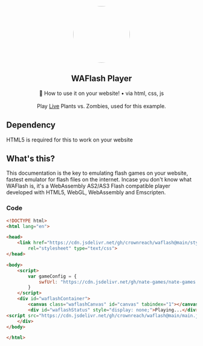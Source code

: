 <p align="center">
<kbd>
<a href="https://vidkidz.github.io/">
<img style="border-radius:50%" height="150px" src="https://vidkidz.github.io/waflash-og-image.png"></a>
</kbd>
</p>

<h2 align="center">WAFlash Player</h2>
<p align="center">📌 How to use it on your website! • via html, css, js <br><br> Play <a href="https://raw.githack.com/crownreach/waflash/main/code.html">Live</a> Plants vs. Zombies, used for this example.</p>

## Dependency
HTML5 is required for this to work on your website
## What's this?
This documentation is the key to emulating flash games on your website, fastest emulator for flash files on the internet.
Incase you don't know what WAFlash is, it's a WebAssembly AS2/AS3 Flash compatible player developed with HTML5, WebGL, WebAssembly and Emscripten.

### Code
```html
<!DOCTYPE html>
<html lang="en">

<head>
    <link href="https://cdn.jsdelivr.net/gh/crownreach/waflash@main/style.css"
        rel="stylesheet" type="text/css">
</head>

<body>
    <script>
        var gameConfig = {
            swfUrl: "https://cdn.jsdelivr.net/gh/nate-games/nate-games.xyz@main/0/g/pvz/game/pvz.swf"
        }
    </script>
    <div id="waflashContainer">
        <canvas class="waflashCanvas" id="canvas" tabindex="1"></canvas>
        <div id="waflashStatus" style="display: none;">Playing...</div>
<script src="https://cdn.jsdelivr.net/gh/crownreach/waflash@main/main.js"  rossorigin="anonymous" type="module"></script>
    </div>
</body>

</html>
```
